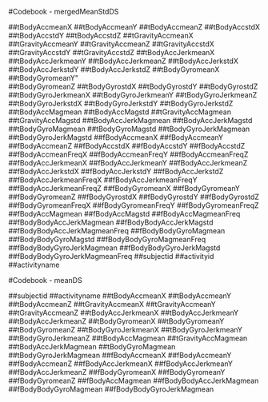 #Codebook - mergedMeanStdDS

##tBodyAccmeanX
##tBodyAccmeanY
##tBodyAccmeanZ
##tBodyAccstdX
##tBodyAccstdY
##tBodyAccstdZ
##tGravityAccmeanX
##tGravityAccmeanY
##tGravityAccmeanZ
##tGravityAccstdX
##tGravityAccstdY
##tGravityAccstdZ
##tBodyAccJerkmeanX
##tBodyAccJerkmeanY
##tBodyAccJerkmeanZ
##tBodyAccJerkstdX
##tBodyAccJerkstdY
##tBodyAccJerkstdZ
##tBodyGyromeanX
##tBodyGyromeanY"              
##tBodyGyromeanZ
##tBodyGyrostdX
##tBodyGyrostdY
##tBodyGyrostdZ
##tBodyGyroJerkmeanX
##tBodyGyroJerkmeanY
##tBodyGyroJerkmeanZ
##tBodyGyroJerkstdX
##tBodyGyroJerkstdY
##tBodyGyroJerkstdZ
##tBodyAccMagmean
##tBodyAccMagstd
##tGravityAccMagmean
##tGravityAccMagstd
##tBodyAccJerkMagmean
##tBodyAccJerkMagstd
##tBodyGyroMagmean
##tBodyGyroMagstd
##tBodyGyroJerkMagmean
##tBodyGyroJerkMagstd
##fBodyAccmeanX
##fBodyAccmeanY
##fBodyAccmeanZ
##fBodyAccstdX
##fBodyAccstdY
##fBodyAccstdZ
##fBodyAccmeanFreqX
##fBodyAccmeanFreqY
##fBodyAccmeanFreqZ
##fBodyAccJerkmeanX
##fBodyAccJerkmeanY
##fBodyAccJerkmeanZ
##fBodyAccJerkstdX
##fBodyAccJerkstdY
##fBodyAccJerkstdZ
##fBodyAccJerkmeanFreqX
##fBodyAccJerkmeanFreqY
##fBodyAccJerkmeanFreqZ
##fBodyGyromeanX
##fBodyGyromeanY
##fBodyGyromeanZ
##fBodyGyrostdX
##fBodyGyrostdY
##fBodyGyrostdZ
##fBodyGyromeanFreqX
##fBodyGyromeanFreqY
##fBodyGyromeanFreqZ
##fBodyAccMagmean
##fBodyAccMagstd
##fBodyAccMagmeanFreq
##fBodyBodyAccJerkMagmean
##fBodyBodyAccJerkMagstd
##fBodyBodyAccJerkMagmeanFreq
##fBodyBodyGyroMagmean
##fBodyBodyGyroMagstd
##fBodyBodyGyroMagmeanFreq
##fBodyBodyGyroJerkMagmean
##fBodyBodyGyroJerkMagstd
##fBodyBodyGyroJerkMagmeanFreq
##subjectid
##activityid
##activityname


#Codebook - meanDS

##subjectid
##activityname
##tBodyAccmeanX
##tBodyAccmeanY
##tBodyAccmeanZ
##tGravityAccmeanX
##tGravityAccmeanY
##tGravityAccmeanZ
##tBodyAccJerkmeanX
##tBodyAccJerkmeanY
##tBodyAccJerkmeanZ
##tBodyGyromeanX
##tBodyGyromeanY
##tBodyGyromeanZ
##tBodyGyroJerkmeanX
##tBodyGyroJerkmeanY
##tBodyGyroJerkmeanZ
##tBodyAccMagmean
##tGravityAccMagmean
##tBodyAccJerkMagmean
##tBodyGyroMagmean
##tBodyGyroJerkMagmean
##fBodyAccmeanX
##fBodyAccmeanY
##fBodyAccmeanZ
##fBodyAccJerkmeanX
##fBodyAccJerkmeanY
##fBodyAccJerkmeanZ
##fBodyGyromeanX
##fBodyGyromeanY
##fBodyGyromeanZ
##fBodyAccMagmean
##fBodyBodyAccJerkMagmean
##fBodyBodyGyroMagmean
##fBodyBodyGyroJerkMagmean